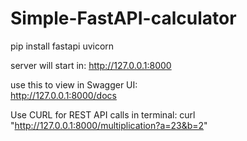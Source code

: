# Simple-FastAPI-calculator

pip install fastapi uvicorn


server will start in: 
http://127.0.0.1:8000

use this to view in Swagger UI:  
http://127.0.0.1:8000/docs

Use CURL for REST API calls
in terminal: curl "http://127.0.0.1:8000/multiplication?a=23&b=2"



